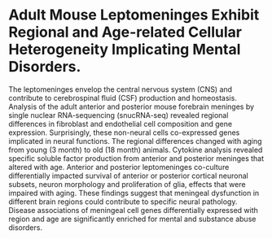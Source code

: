 # Adult Mouse Leptomeninges Exhibit Regional and Age-related Cellular Heterogeneity Implicating Mental Disorders.
The leptomeninges envelop the central nervous system (CNS) and contribute to cerebrospinal fluid (CSF) production and homeostasis. Analysis of the adult anterior and posterior mouse forebrain meninges by single nuclear RNA-sequencing (snucRNA-seq) revealed regional differences in fibroblast and endothelial cell composition and gene expression. Surprisingly, these non-neural cells co-expressed genes implicated in neural functions. The regional differences changed with aging from young (3 month) to old (18 month) animals. Cytokine analysis revealed specific soluble factor production from anterior and posterior meninges that altered with age. Anterior and posterior leptomeninges co-culture differentially impacted survival of anterior or posterior cortical neuronal subsets, neuron morphology and proliferation of glia, effects that were impaired with aging.  These findings suggest that meningeal dysfunction in different brain regions could contribute to specific neural pathology.  Disease associations of meningeal cell genes differentially expressed with region and age are significantly enriched for mental and substance abuse disorders. 

